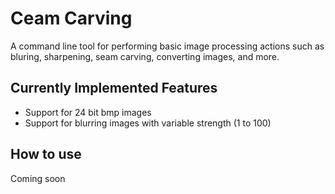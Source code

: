 # Ceam Carving
A command line tool for performing basic image processing actions such as bluring, sharpening, seam carving, converting images, and more.

## Currently Implemented Features
* Support for 24 bit bmp images
* Support for blurring images with variable strength (1 to 100)

## How to use
Coming soon
